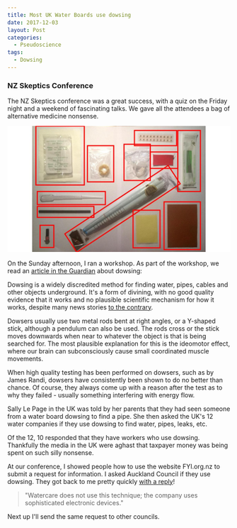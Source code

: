 ```yaml
---
title: Most UK Water Boards use dowsing
date: 2017-12-03
layout: Post
categories:
  - Pseudoscience
tags:
  - Dowsing
---
```


### NZ Skeptics Conference

The NZ Skeptics conference was a great success, with a quiz on the Friday night and a weekend of fascinating talks. We gave all the attendees a bag of alternative medicine nonsense.

<!-- more -->

![Alt Med](./MCSlides.jpg)

On the Sunday afternoon, I ran a workshop. As part of the workshop, we read an [article in the Guardian](https://www.theguardian.com/business/2017/nov/21/uk-water-firms-admit-using-divining-rods-to-find-leaks-and-pipes) about dowsing:

Dowsing is a widely discredited method for finding water, pipes, cables and other objects underground. It's a form of divining, with no good quality evidence that it works and no plausible scientific mechanism for how it works, despite many news stories [to the contrary](http://www.cbc.ca/news/canada/montreal/montreal-underground-passage-1.4428833).

Dowsers usually use two metal rods bent at right angles, or a Y-shaped stick, although a pendulum can also be used. The rods cross or the stick moves downwards when near to whatever the object is that is being searched for. The most plausible explanation for this is the ideomotor effect, where our brain can subconsciously cause small coordinated muscle movements.

When high quality testing has been performed on dowsers, such as by James Randi, dowsers have consistently been shown to do no better than chance. Of course, they always come up with a reason after the test as to why they failed - usually something interfering with energy flow.

Sally Le Page in the UK was told by her parents that they had seen someone from a water board dowsing to find a pipe. She then asked the UK's 12 water companies if they use dowsing to find water, pipes, leaks, etc.

Of the 12, 10 responded that they have workers who use dowsing. Thankfully the media in the UK were aghast that taxpayer money was being spent on such silly nonsense.

At our conference, I showed people how to use the website FYI.org.nz to submit a request for information. I asked Auckland Council if they use dowsing. They got back to me pretty quickly [with a reply](https://fyi.org.nz/request/6883/response/22694/attach/html/3/SC284EA473917113009570.pdf.html)!

> "Watercare does not use this technique; the company uses sophisticated electronic devices."

<object data="/docs/skepticism/SC284EA473917113009570.pdf" width="100%" height="800px" />

Next up I'll send the same request to other councils.
